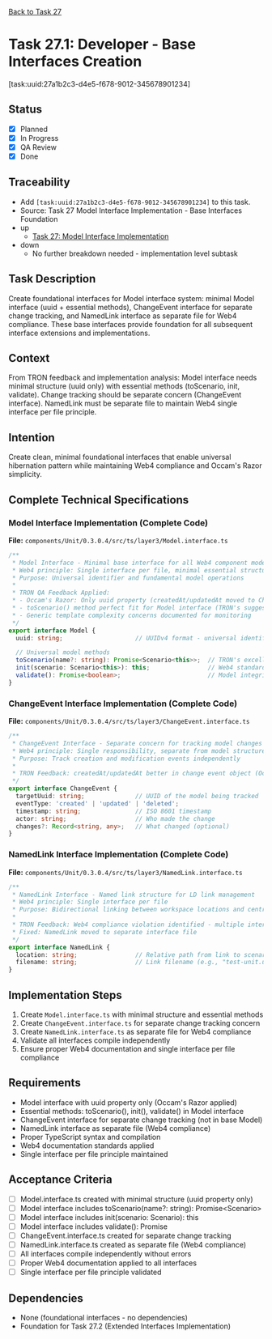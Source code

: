 [Back to Task 27](./task-27-model-interface-implementation.md)

# Task 27.1: Developer - Base Interfaces Creation
[task:uuid:27a1b2c3-d4e5-f678-9012-345678901234]

## Status
- [x] Planned
- [x] In Progress
- [x] QA Review
- [x] Done

## Traceability
- Add `[task:uuid:27a1b2c3-d4e5-f678-9012-345678901234]` to this task.
- Source: Task 27 Model Interface Implementation - Base Interfaces Foundation
- up
  - [Task 27: Model Interface Implementation](./task-27-model-interface-implementation.md)
- down
  - No further breakdown needed - implementation level subtask

## Task Description
Create foundational interfaces for Model interface system: minimal Model interface (uuid + essential methods), ChangeEvent interface for separate change tracking, and NamedLink interface as separate file for Web4 compliance. These base interfaces provide foundation for all subsequent interface extensions and implementations.

## Context
From TRON feedback and implementation analysis: Model interface needs minimal structure (uuid only) with essential methods (toScenario, init, validate). Change tracking should be separate concern (ChangeEvent interface). NamedLink must be separate file to maintain Web4 single interface per file principle.

## Intention
Create clean, minimal foundational interfaces that enable universal hibernation pattern while maintaining Web4 compliance and Occam's Razor simplicity.

## Complete Technical Specifications

### Model Interface Implementation (Complete Code)
**File:** `components/Unit/0.3.0.4/src/ts/layer3/Model.interface.ts`
```typescript
/**
 * Model Interface - Minimal base interface for all Web4 component models
 * Web4 principle: Single interface per file, minimal essential structure
 * Purpose: Universal identifier and fundamental model operations
 * 
 * TRON QA Feedback Applied:
 * - Occam's Razor: Only uuid property (createdAt/updatedAt moved to ChangeEvent)
 * - toScenario() method perfect fit for Model interface (TRON's suggestion)
 * - Generic template complexity concerns documented for monitoring
 */
export interface Model {
  uuid: string;                    // UUIDv4 format - universal identifier (ONLY essential property)

  // Universal model methods
  toScenario(name?: string): Promise<Scenario<this>>;  // TRON's excellent suggestion - hibernation pattern
  init(scenario: Scenario<this>): this;                // Web4 standard pattern - empty constructor + scenario init
  validate(): Promise<boolean>;                        // Model integrity validation - type safety
}
```

### ChangeEvent Interface Implementation (Complete Code)
**File:** `components/Unit/0.3.0.4/src/ts/layer3/ChangeEvent.interface.ts`
```typescript
/**
 * ChangeEvent Interface - Separate concern for tracking model changes
 * Web4 principle: Single responsibility, separate from model structure
 * Purpose: Track creation and modification events independently
 * 
 * TRON Feedback: createdAt/updatedAt better in change event object (Occam's Razor)
 */
export interface ChangeEvent {
  targetUuid: string;              // UUID of the model being tracked
  eventType: 'created' | 'updated' | 'deleted';
  timestamp: string;               // ISO 8601 timestamp
  actor: string;                   // Who made the change
  changes?: Record<string, any>;   // What changed (optional)
}
```

### NamedLink Interface Implementation (Complete Code)
**File:** `components/Unit/0.3.0.4/src/ts/layer3/NamedLink.interface.ts`
```typescript
/**
 * NamedLink Interface - Named link structure for LD link management
 * Web4 principle: Single interface per file
 * Purpose: Bidirectional linking between workspace locations and central storage
 * 
 * TRON Feedback: Web4 compliance violation identified - multiple interfaces in single file
 * Fixed: NamedLink moved to separate interface file
 */
export interface NamedLink {
  location: string;                // Relative path from link to scenario
  filename: string;                // Link filename (e.g., "test-unit.unit")
}
```

## Implementation Steps
1. Create `Model.interface.ts` with minimal structure and essential methods
2. Create `ChangeEvent.interface.ts` for separate change tracking concern
3. Create `NamedLink.interface.ts` as separate file for Web4 compliance
4. Validate all interfaces compile independently
5. Ensure proper Web4 documentation and single interface per file compliance

## Requirements
- Model interface with uuid property only (Occam's Razor applied)
- Essential methods: toScenario(), init(), validate() in Model interface
- ChangeEvent interface for separate change tracking (not in base Model)
- NamedLink interface as separate file (Web4 compliance)
- Proper TypeScript syntax and compilation
- Web4 documentation standards applied
- Single interface per file principle maintained

## Acceptance Criteria
- [ ] Model.interface.ts created with minimal structure (uuid property only)
- [ ] Model interface includes toScenario(name?: string): Promise<Scenario<this>>
- [ ] Model interface includes init(scenario: Scenario<this>): this
- [ ] Model interface includes validate(): Promise<boolean>
- [ ] ChangeEvent.interface.ts created for separate change tracking
- [ ] NamedLink.interface.ts created as separate file (Web4 compliance)
- [ ] All interfaces compile independently without errors
- [ ] Proper Web4 documentation applied to all interfaces
- [ ] Single interface per file principle validated

## Dependencies
- None (foundational interfaces - no dependencies)
- Foundation for Task 27.2 (Extended Interfaces Implementation)